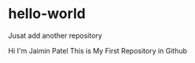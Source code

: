 # hello-world
Jusat add another repository

Hi I'm Jaimin Patel
This is My First Repository in Github
